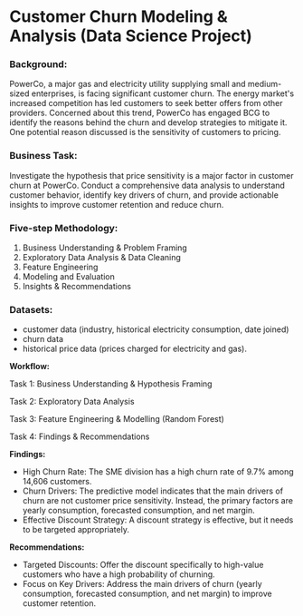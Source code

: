 # Customer Churn Modeling & Analysis (Data Science Project)

### **Background:**

PowerCo, a major gas and electricity utility supplying small and medium-sized enterprises, is facing significant customer churn. The energy market's increased competition has led customers to seek better offers from other providers. Concerned about this trend, PowerCo has engaged BCG to identify the reasons behind the churn and develop strategies to mitigate it. One potential reason discussed is the sensitivity of customers to pricing.

### **Business Task:**

Investigate the hypothesis that price sensitivity is a major factor in customer churn at PowerCo. Conduct a comprehensive data analysis to understand customer behavior, identify key drivers of churn, and provide actionable insights to improve customer retention and reduce churn.

### **Five-step Methodology:**

1. Business Understanding & Problem Framing
2. Exploratory Data Analysis & Data Cleaning
3. Feature Engineering
4. Modeling and Evaluation
5. Insights & Recommendations

### **Datasets:**

* customer data (industry, historical electricity consumption, date joined)
* churn data
* historical price data (prices charged for electricity and gas).

**Workflow:**

Task 1: Business Understanding & Hypothesis Framing

Task 2: Exploratory Data Analysis

Task 3: Feature Engineering & Modelling (Random Forest)

Task 4: Findings & Recommendations

**Findings:**

* High Churn Rate: The SME division has a high churn rate of 9.7% among 14,606 customers.
* Churn Drivers: The predictive model indicates that the main drivers of churn are not customer price sensitivity. Instead, the primary factors are yearly consumption, forecasted consumption, and net margin.
* Effective Discount Strategy: A discount strategy is effective, but it needs to be targeted appropriately.

**Recommendations:**

* Targeted Discounts: Offer the discount specifically to high-value customers who have a high probability of churning.
* Focus on Key Drivers: Address the main drivers of churn (yearly consumption, forecasted consumption, and net margin) to improve customer retention.
